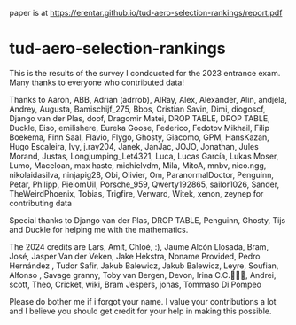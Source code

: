 paper is at https://erentar.github.io/tud-aero-selection-rankings/report.pdf
# tud-aero-selection-rankings
This is the results of the survey I condcucted for the 2023 entrance exam. Many thanks to everyone who contributed data!

Thanks to Aaron, ABB, Adrian (adrrob), AIRay, Alex, Alexander, Alin, andjela, Andrey, Augusta, Bamischijf_275, Bbos, Cristian Savin, Dimi, diogoscf, Django van der Plas, doof, Dragomir Matei, DROP TABLE, DROP TABLE, Duckle, Eiso, emilishere, Eureka Goose, Federico, Fedotov Mikhail, Filip Boekema, Finn Saal, Flavio, Flygo, Ghosty, Giacomo, GPM, HansKazan, Hugo Escaleira, Ivy, j.ray204, Janek, JanJac, JOJO, Jonathan, Jules Morand, Justas, Longjumping_Let4321, Luca, Lucas García, Lukas Moser, Lumo, Maceloan, max haste, michielvdm, Mila, MitoA, mnbv, nico.ngg, nikolaidasilva, ninjapig28, Obi, Olivier, Om, ParanormalDoctor, Penguinn, Petar, Philipp, PielomUil, Porsche_959, Qwerty192865, sailor1026, Sander, TheWeirdPhoenix, Tobias, Trigfire, Verward, Witek, xenon, zeynep for contributing data

Special thanks to Django van der Plas, DROP TABLE, Penguinn, Ghosty, Tijs and Duckle for helping me with the mathematics.

The 2024 credits are Lars, Amit, Chloé, :), Jaume Alcón Llosada, Bram, José, Jasper Van der Veken, Jake Hekstra, Noname Provided, Pedro Hernández , Tudor Safir, Jakub Balewicz, Jakub Balewicz, Leyre, Soufian, Alfonso , Savage granny, Toby van Bergen, Devon, Irina C.C.🫶🏻🩷, Andrei, scott, Theo, Cricket, wiki, Bram Jespers, jonas, Tommaso Di Pompeo

Please do bother me if i forgot your name. I value your contributions a lot and I believe you should get credit for your help in making this possible.